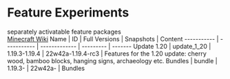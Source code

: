 # Feature Experiments
separately activatable feature packages  
[Minecraft Wiki](https://minecraft.fandom.com/wiki/Experimental_Gameplay#Features_(Java_Edition))
Name        | ID          | Full Versions | Snapshots | Content
----------- | ----------- | ------------- | --------- | -------
Update 1.20 | update_1_20 | 1.19.3-1.19.4 | 22w42a-1.19.4-rc3 | Features for the 1.20 update: cherry wood, bamboo blocks, hanging signs, archaeology etc.
Bundles     | bundle      | 1.19.3-       | 22w42a-   | Bundles